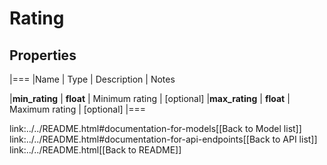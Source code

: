# Rating

## Properties
|===
|Name | Type | Description | Notes

|**min_rating** | **float** | Minimum rating | [optional] 
|**max_rating** | **float** | Maximum rating | [optional] 
|===

link:../../README.html#documentation-for-models[[Back to Model list]] link:../../README.html#documentation-for-api-endpoints[[Back to API list]] link:../../README.html[[Back to README]]



